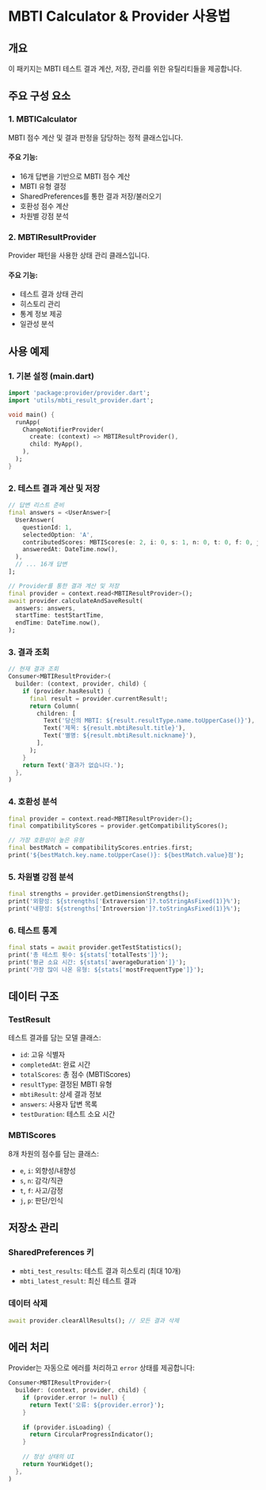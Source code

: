 # MBTI Calculator & Provider 사용법

## 개요
이 패키지는 MBTI 테스트 결과 계산, 저장, 관리를 위한 유틸리티들을 제공합니다.

## 주요 구성 요소

### 1. MBTICalculator
MBTI 점수 계산 및 결과 판정을 담당하는 정적 클래스입니다.

#### 주요 기능:
- 16개 답변을 기반으로 MBTI 점수 계산
- MBTI 유형 결정
- SharedPreferences를 통한 결과 저장/불러오기
- 호환성 점수 계산
- 차원별 강점 분석

### 2. MBTIResultProvider
Provider 패턴을 사용한 상태 관리 클래스입니다.

#### 주요 기능:
- 테스트 결과 상태 관리
- 히스토리 관리
- 통계 정보 제공
- 일관성 분석

## 사용 예제

### 1. 기본 설정 (main.dart)
```dart
import 'package:provider/provider.dart';
import 'utils/mbti_result_provider.dart';

void main() {
  runApp(
    ChangeNotifierProvider(
      create: (context) => MBTIResultProvider(),
      child: MyApp(),
    ),
  );
}
```

### 2. 테스트 결과 계산 및 저장
```dart
// 답변 리스트 준비
final answers = <UserAnswer>[
  UserAnswer(
    questionId: 1,
    selectedOption: 'A',
    contributedScores: MBTIScores(e: 2, i: 0, s: 1, n: 0, t: 0, f: 0, j: 0, p: 0),
    answeredAt: DateTime.now(),
  ),
  // ... 16개 답변
];

// Provider를 통한 결과 계산 및 저장
final provider = context.read<MBTIResultProvider>();
await provider.calculateAndSaveResult(
  answers: answers,
  startTime: testStartTime,
  endTime: DateTime.now(),
);
```

### 3. 결과 조회
```dart
// 현재 결과 조회
Consumer<MBTIResultProvider>(
  builder: (context, provider, child) {
    if (provider.hasResult) {
      final result = provider.currentResult!;
      return Column(
        children: [
          Text('당신의 MBTI: ${result.resultType.name.toUpperCase()}'),
          Text('제목: ${result.mbtiResult.title}'),
          Text('별명: ${result.mbtiResult.nickname}'),
        ],
      );
    }
    return Text('결과가 없습니다.');
  },
)
```

### 4. 호환성 분석
```dart
final provider = context.read<MBTIResultProvider>();
final compatibilityScores = provider.getCompatibilityScores();

// 가장 호환성이 높은 유형
final bestMatch = compatibilityScores.entries.first;
print('${bestMatch.key.name.toUpperCase()}: ${bestMatch.value}점');
```

### 5. 차원별 강점 분석
```dart
final strengths = provider.getDimensionStrengths();
print('외향성: ${strengths['Extraversion']?.toStringAsFixed(1)}%');
print('내향성: ${strengths['Introversion']?.toStringAsFixed(1)}%');
```

### 6. 테스트 통계
```dart
final stats = await provider.getTestStatistics();
print('총 테스트 횟수: ${stats['totalTests']}');
print('평균 소요 시간: ${stats['averageDuration']}');
print('가장 많이 나온 유형: ${stats['mostFrequentType']}');
```

## 데이터 구조

### TestResult
테스트 결과를 담는 모델 클래스:
- `id`: 고유 식별자
- `completedAt`: 완료 시간
- `totalScores`: 총 점수 (MBTIScores)
- `resultType`: 결정된 MBTI 유형
- `mbtiResult`: 상세 결과 정보
- `answers`: 사용자 답변 목록
- `testDuration`: 테스트 소요 시간

### MBTIScores
8개 차원의 점수를 담는 클래스:
- `e`, `i`: 외향성/내향성
- `s`, `n`: 감각/직관
- `t`, `f`: 사고/감정
- `j`, `p`: 판단/인식

## 저장소 관리

### SharedPreferences 키
- `mbti_test_results`: 테스트 결과 히스토리 (최대 10개)
- `mbti_latest_result`: 최신 테스트 결과

### 데이터 삭제
```dart
await provider.clearAllResults(); // 모든 결과 삭제
```

## 에러 처리
Provider는 자동으로 에러를 처리하고 `error` 상태를 제공합니다:

```dart
Consumer<MBTIResultProvider>(
  builder: (context, provider, child) {
    if (provider.error != null) {
      return Text('오류: ${provider.error}');
    }
    
    if (provider.isLoading) {
      return CircularProgressIndicator();
    }
    
    // 정상 상태의 UI
    return YourWidget();
  },
)
```